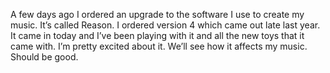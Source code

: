A few days ago I ordered an upgrade to the software I use to create my music. It’s called Reason. I ordered version 4 which came out late last year. It came in today and I’ve been playing with it and all the new toys that it came with. I’m pretty excited about it. We’ll see how it affects my music. Should be good.
